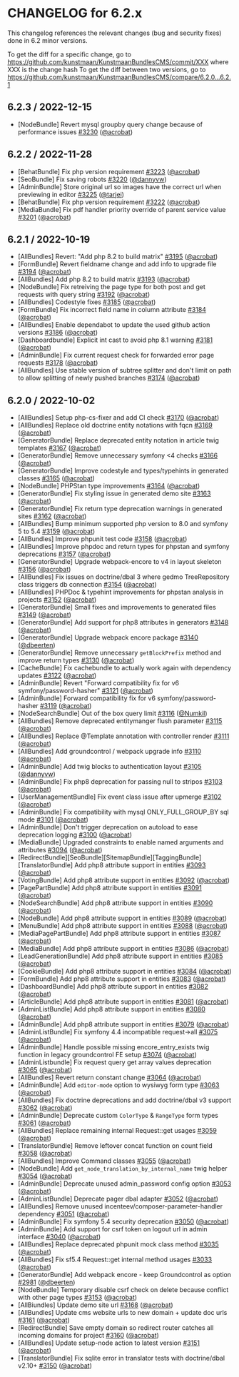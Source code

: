 CHANGELOG for 6.2.x
===================

This changelog references the relevant changes (bug and security fixes) done in 6.2 minor versions.

To get the diff for a specific change, go to https://github.com/kunstmaan/KunstmaanBundlesCMS/commit/XXX where XXX is the change hash
To get the diff between two versions, go to https://github.com/kunstmaan/KunstmaanBundlesCMS/compare/6.2.0...6.2.1

## 6.2.3 / 2022-12-15

* [NodeBundle] Revert mysql groupby query change because of performance issues [#3230](https://github.com/Kunstmaan/KunstmaanBundlesCMS/pull/3230) ([@acrobat](https://github.com/acrobat))

## 6.2.2 / 2022-11-28

* [BehatBundle] Fix php version requirement [#3223](https://github.com/Kunstmaan/KunstmaanBundlesCMS/pull/3223) ([@acrobat](https://github.com/acrobat))
* [SeoBundle] Fix saving robots [#3220](https://github.com/Kunstmaan/KunstmaanBundlesCMS/pull/3220) ([@dannyvw](https://github.com/dannyvw))
* [AdminBundle] Store original url so images have the correct url when previewing in editor [#3225](https://github.com/Kunstmaan/KunstmaanBundlesCMS/pull/3225) ([@tarjei](https://github.com/tarjei))
* [BehatBundle] Fix php version requirement [#3222](https://github.com/Kunstmaan/KunstmaanBundlesCMS/pull/3222) ([@acrobat](https://github.com/acrobat))
* [MediaBundle] Fix pdf handler priority override of parent service value [#3201](https://github.com/Kunstmaan/KunstmaanBundlesCMS/pull/3201) ([@acrobat](https://github.com/acrobat))

## 6.2.1 / 2022-10-19

* [AllBundles] Revert: "Add php 8.2 to build matrix" [#3195](https://github.com/Kunstmaan/KunstmaanBundlesCMS/pull/3195) ([@acrobat](https://github.com/acrobat))
* [FormBundle] Revert fieldname change and add info to upgrade file [#3194](https://github.com/Kunstmaan/KunstmaanBundlesCMS/pull/3194) ([@acrobat](https://github.com/acrobat))
* [AllBundles] Add php 8.2 to build matrix [#3193](https://github.com/Kunstmaan/KunstmaanBundlesCMS/pull/3193) ([@acrobat](https://github.com/acrobat))
* [NodeBundle] Fix retreiving the page type for both post and get requests with query string [#3192](https://github.com/Kunstmaan/KunstmaanBundlesCMS/pull/3192) ([@acrobat](https://github.com/acrobat))
* [AllBundles] Codestyle fixes [#3185](https://github.com/Kunstmaan/KunstmaanBundlesCMS/pull/3185) ([@acrobat](https://github.com/acrobat))
* [FormBundle] Fix incorrect field name in column attribute [#3184](https://github.com/Kunstmaan/KunstmaanBundlesCMS/pull/3184) ([@acrobat](https://github.com/acrobat))
* [AllBundles] Enable dependabot to update the used github action versions [#3186](https://github.com/Kunstmaan/KunstmaanBundlesCMS/pull/3186) ([@acrobat](https://github.com/acrobat))
* [Dashboardbundle] Explicit int cast to avoid php 8.1 warning [#3181](https://github.com/Kunstmaan/KunstmaanBundlesCMS/pull/3181) ([@acrobat](https://github.com/acrobat))
* [AdminBundle] Fix current request check for forwarded error page requests [#3178](https://github.com/Kunstmaan/KunstmaanBundlesCMS/pull/3178) ([@acrobat](https://github.com/acrobat))
* [AllBundles] Use stable version of subtree splitter and don't limit on path to allow splitting of newly pushed branches [#3174](https://github.com/Kunstmaan/KunstmaanBundlesCMS/pull/3174) ([@acrobat](https://github.com/acrobat))

## 6.2.0 / 2022-10-02

* [AllBundles] Setup php-cs-fixer and add CI check [#3170](https://github.com/Kunstmaan/KunstmaanBundlesCMS/pull/3170) ([@acrobat](https://github.com/acrobat))
* [AllBundles] Replace old doctrine entity notations with fqcn [#3169](https://github.com/Kunstmaan/KunstmaanBundlesCMS/pull/3169) ([@acrobat](https://github.com/acrobat))
* [GeneratorBundle] Replace deprecated entity notation in article twig templates [#3167](https://github.com/Kunstmaan/KunstmaanBundlesCMS/pull/3167) ([@acrobat](https://github.com/acrobat))
* [GeneratorBundle] Remove unnecessary symfony <4 checks [#3166](https://github.com/Kunstmaan/KunstmaanBundlesCMS/pull/3166) ([@acrobat](https://github.com/acrobat))
* [GeneratorBundle] Improve codestyle and types/typehints in generated classes [#3165](https://github.com/Kunstmaan/KunstmaanBundlesCMS/pull/3165) ([@acrobat](https://github.com/acrobat))
* [NodeBundle] PHPStan type improvements [#3164](https://github.com/Kunstmaan/KunstmaanBundlesCMS/pull/3164) ([@acrobat](https://github.com/acrobat))
* [GeneratorBundle] Fix styling issue in generated demo site [#3163](https://github.com/Kunstmaan/KunstmaanBundlesCMS/pull/3163) ([@acrobat](https://github.com/acrobat))
* [GeneratorBundle] Fix return type deprecation warnings in generated sites [#3162](https://github.com/Kunstmaan/KunstmaanBundlesCMS/pull/3162) ([@acrobat](https://github.com/acrobat))
* [AllBundles] Bump minimum supported php version to 8.0 and symfony 5 to 5.4 [#3159](https://github.com/Kunstmaan/KunstmaanBundlesCMS/pull/3159) ([@acrobat](https://github.com/acrobat))
* [AllBundles] Improve phpunit test code [#3158](https://github.com/Kunstmaan/KunstmaanBundlesCMS/pull/3158) ([@acrobat](https://github.com/acrobat))
* [AllBundles] Improve phpdoc and return types for phpstan and symfony deprecations [#3157](https://github.com/Kunstmaan/KunstmaanBundlesCMS/pull/3157) ([@acrobat](https://github.com/acrobat))
* [GeneratorBundle] Upgrade webpack-encore to v4 in layout skeleton [#3156](https://github.com/Kunstmaan/KunstmaanBundlesCMS/pull/3156) ([@acrobat](https://github.com/acrobat))
* [AllBundles] Fix issues on doctrine/dbal 3 where gedmo TreeRepository class triggers db connection [#3154](https://github.com/Kunstmaan/KunstmaanBundlesCMS/pull/3154) ([@acrobat](https://github.com/acrobat))
* [AllBundles] PHPDoc & typehint improvements for phpstan analysis in projects [#3152](https://github.com/Kunstmaan/KunstmaanBundlesCMS/pull/3152) ([@acrobat](https://github.com/acrobat))
* [GeneratorBundle] Small fixes and improvements to generated files [#3149](https://github.com/Kunstmaan/KunstmaanBundlesCMS/pull/3149) ([@acrobat](https://github.com/acrobat))
* [GeneratorBundle] Add support for php8 attributes in generators [#3148](https://github.com/Kunstmaan/KunstmaanBundlesCMS/pull/3148) ([@acrobat](https://github.com/acrobat))
* [GeneratorBundle] Upgrade webpack encore package [#3140](https://github.com/Kunstmaan/KunstmaanBundlesCMS/pull/3140) ([@dbeerten](https://github.com/dbeerten))
* [GeneratorBundle] Remove unnecessary `getBlockPrefix` method and improve return types [#3130](https://github.com/Kunstmaan/KunstmaanBundlesCMS/pull/3130) ([@acrobat](https://github.com/acrobat))
* [CacheBundle] Fix cachebundle to actually work again with dependency updates [#3122](https://github.com/Kunstmaan/KunstmaanBundlesCMS/pull/3122) ([@acrobat](https://github.com/acrobat))
* [AdminBundle] Revert "Forward compatibility fix for v6 symfony/password-hasher" [#3121](https://github.com/Kunstmaan/KunstmaanBundlesCMS/pull/3121) ([@acrobat](https://github.com/acrobat))
* [AdminBundle] Forward compatibility fix for v6 symfony/password-hasher [#3119](https://github.com/Kunstmaan/KunstmaanBundlesCMS/pull/3119) ([@acrobat](https://github.com/acrobat))
* [NodeSearchBundle] Out of the box query limit [#3116](https://github.com/Kunstmaan/KunstmaanBundlesCMS/pull/3116) ([@Numkil](https://github.com/Numkil))
* [AllBundles] Remove deprecated entitymanger flush parameter [#3115](https://github.com/Kunstmaan/KunstmaanBundlesCMS/pull/3115) ([@acrobat](https://github.com/acrobat))
* [AllBundles] Replace @Template annotation with controller render [#3111](https://github.com/Kunstmaan/KunstmaanBundlesCMS/pull/3111) ([@acrobat](https://github.com/acrobat))
* [AllBundles] Add groundcontrol / webpack upgrade info [#3110](https://github.com/Kunstmaan/KunstmaanBundlesCMS/pull/3110) ([@acrobat](https://github.com/acrobat))
* [AdminBundle] Add twig blocks to authentication layout [#3105](https://github.com/Kunstmaan/KunstmaanBundlesCMS/pull/3105) ([@dannyvw](https://github.com/dannyvw))
* [AdminBundle] Fix php8 deprecation for passing null to stripos [#3103](https://github.com/Kunstmaan/KunstmaanBundlesCMS/pull/3103) ([@acrobat](https://github.com/acrobat))
* [UserManagementBundle] Fix event class issue after upmerge [#3102](https://github.com/Kunstmaan/KunstmaanBundlesCMS/pull/3102) ([@acrobat](https://github.com/acrobat))
* [AdminBundle] Fix compatibility with mysql ONLY_FULL_GROUP_BY sql mode [#3101](https://github.com/Kunstmaan/KunstmaanBundlesCMS/pull/3101) ([@acrobat](https://github.com/acrobat))
* [AdminBundle] Don't trigger deprecation on autoload to ease deprecation logging [#3100](https://github.com/Kunstmaan/KunstmaanBundlesCMS/pull/3100) ([@acrobat](https://github.com/acrobat))
* [MediaBundle] Upgraded constraints to enable named arguments and attributes [#3094](https://github.com/Kunstmaan/KunstmaanBundlesCMS/pull/3094) ([@acrobat](https://github.com/acrobat))
* [RedirectBundle][SeoBundle][SitemapBundle][TaggingBundle][TranslatorBundle] Add php8 attribute support in entities [#3093](https://github.com/Kunstmaan/KunstmaanBundlesCMS/pull/3093) ([@acrobat](https://github.com/acrobat))
* [VotingBundle] Add php8 attribute support in entities [#3092](https://github.com/Kunstmaan/KunstmaanBundlesCMS/pull/3092) ([@acrobat](https://github.com/acrobat))
* [PagePartBundle] Add php8 attribute support in entities [#3091](https://github.com/Kunstmaan/KunstmaanBundlesCMS/pull/3091) ([@acrobat](https://github.com/acrobat))
* [NodeSearchBundle] Add php8 attribute support in entities [#3090](https://github.com/Kunstmaan/KunstmaanBundlesCMS/pull/3090) ([@acrobat](https://github.com/acrobat))
* [NodeBundle] Add php8 attribute support in entities [#3089](https://github.com/Kunstmaan/KunstmaanBundlesCMS/pull/3089) ([@acrobat](https://github.com/acrobat))
* [MenuBundle] Add php8 attribute support in entities [#3088](https://github.com/Kunstmaan/KunstmaanBundlesCMS/pull/3088) ([@acrobat](https://github.com/acrobat))
* [MediaPagePartBundle] Add php8 attribute support in entities [#3087](https://github.com/Kunstmaan/KunstmaanBundlesCMS/pull/3087) ([@acrobat](https://github.com/acrobat))
* [MediaBundle] Add php8 attribute support in entities [#3086](https://github.com/Kunstmaan/KunstmaanBundlesCMS/pull/3086) ([@acrobat](https://github.com/acrobat))
* [LeadGenerationBundle] Add php8 attribute support in entities [#3085](https://github.com/Kunstmaan/KunstmaanBundlesCMS/pull/3085) ([@acrobat](https://github.com/acrobat))
* [CookieBundle] Add php8 attribute support in entities [#3084](https://github.com/Kunstmaan/KunstmaanBundlesCMS/pull/3084) ([@acrobat](https://github.com/acrobat))
* [FormBundle] Add php8 attribute support in entities [#3083](https://github.com/Kunstmaan/KunstmaanBundlesCMS/pull/3083) ([@acrobat](https://github.com/acrobat))
* [DashboardBundle] Add php8 attribute support in entities [#3082](https://github.com/Kunstmaan/KunstmaanBundlesCMS/pull/3082) ([@acrobat](https://github.com/acrobat))
* [ArticleBundle] Add php8 attribute support in entities [#3081](https://github.com/Kunstmaan/KunstmaanBundlesCMS/pull/3081) ([@acrobat](https://github.com/acrobat))
* [AdminListBundle] Add php8 attribute support in entities [#3080](https://github.com/Kunstmaan/KunstmaanBundlesCMS/pull/3080) ([@acrobat](https://github.com/acrobat))
* [AdminBundle] Add php8 attribute support in entities [#3079](https://github.com/Kunstmaan/KunstmaanBundlesCMS/pull/3079) ([@acrobat](https://github.com/acrobat))
* [AdminListBundle] Fix symfony 4.4 incompatible request->all [#3075](https://github.com/Kunstmaan/KunstmaanBundlesCMS/pull/3075) ([@acrobat](https://github.com/acrobat))
* [AdminBundle] Handle possible missing encore_entry_exists twig function in legacy groundcontrol FE setup [#3074](https://github.com/Kunstmaan/KunstmaanBundlesCMS/pull/3074) ([@acrobat](https://github.com/acrobat))
* [AdminListbundle] Fix request query get array values deprecation [#3065](https://github.com/Kunstmaan/KunstmaanBundlesCMS/pull/3065) ([@acrobat](https://github.com/acrobat))
* [AllBundles] Revert return constant change [#3064](https://github.com/Kunstmaan/KunstmaanBundlesCMS/pull/3064) ([@acrobat](https://github.com/acrobat))
* [AdminBundle] Add `editor-mode` option to wysiwyg form type [#3063](https://github.com/Kunstmaan/KunstmaanBundlesCMS/pull/3063) ([@acrobat](https://github.com/acrobat))
* [AllBundles] Fix doctrine deprecations and add doctrine/dbal v3 support [#3062](https://github.com/Kunstmaan/KunstmaanBundlesCMS/pull/3062) ([@acrobat](https://github.com/acrobat))
* [AdminBundle] Deprecate custom `ColorType` & `RangeType` form types [#3061](https://github.com/Kunstmaan/KunstmaanBundlesCMS/pull/3061) ([@acrobat](https://github.com/acrobat))
* [AllBundles] Replace remaining internal Request::get usages [#3059](https://github.com/Kunstmaan/KunstmaanBundlesCMS/pull/3059) ([@acrobat](https://github.com/acrobat))
* [TranslatorBundle] Remove leftover concat function on count field [#3058](https://github.com/Kunstmaan/KunstmaanBundlesCMS/pull/3058) ([@acrobat](https://github.com/acrobat))
* [AllBundles] Improve Command classes [#3055](https://github.com/Kunstmaan/KunstmaanBundlesCMS/pull/3055) ([@acrobat](https://github.com/acrobat))
* [NodeBundle] Add `get_node_translation_by_internal_name` twig helper [#3054](https://github.com/Kunstmaan/KunstmaanBundlesCMS/pull/3054) ([@acrobat](https://github.com/acrobat))
* [AdminBundle] Deprecate unused admin_password config option [#3053](https://github.com/Kunstmaan/KunstmaanBundlesCMS/pull/3053) ([@acrobat](https://github.com/acrobat))
* [AdminListBundle] Deprecate pager dbal adapter [#3052](https://github.com/Kunstmaan/KunstmaanBundlesCMS/pull/3052) ([@acrobat](https://github.com/acrobat))
* [AllBundles] Remove unused incenteev/composer-parameter-handler dependency [#3051](https://github.com/Kunstmaan/KunstmaanBundlesCMS/pull/3051) ([@acrobat](https://github.com/acrobat))
* [AdminBundle] Fix symfony 5.4 security deprecation [#3050](https://github.com/Kunstmaan/KunstmaanBundlesCMS/pull/3050) ([@acrobat](https://github.com/acrobat))
* [AdminBundle] Add support for csrf token on logout url in admin interface [#3040](https://github.com/Kunstmaan/KunstmaanBundlesCMS/pull/3040) ([@acrobat](https://github.com/acrobat))
* [AllBundles] Replace deprecated phpunit mock class method [#3035](https://github.com/Kunstmaan/KunstmaanBundlesCMS/pull/3035) ([@acrobat](https://github.com/acrobat))
* [AllBundles] Fix sf5.4 Request::get internal method usages [#3033](https://github.com/Kunstmaan/KunstmaanBundlesCMS/pull/3033) ([@acrobat](https://github.com/acrobat))
* [GeneratorBundle] Add webpack encore - keep Groundcontrol as option [#2981](https://github.com/Kunstmaan/KunstmaanBundlesCMS/pull/2981) ([@dbeerten](https://github.com/dbeerten))
* [NodeBundle] Temporary disable csrf check on delete because conflict with other page types [#3153](https://github.com/Kunstmaan/KunstmaanBundlesCMS/pull/3153) ([@acrobat](https://github.com/acrobat))
* [AllBiundles] Update demo site url [#3168](https://github.com/Kunstmaan/KunstmaanBundlesCMS/pull/3168) ([@acrobat](https://github.com/acrobat))
* [AllBundles] Update cms website urls to new domain + update doc urls [#3161](https://github.com/Kunstmaan/KunstmaanBundlesCMS/pull/3161) ([@acrobat](https://github.com/acrobat))
* [RedirectBundle] Save empty domain so redirect router catches all incoming domains for project [#3160](https://github.com/Kunstmaan/KunstmaanBundlesCMS/pull/3160) ([@acrobat](https://github.com/acrobat))
* [AllBundles] Update setup-node action to latest version [#3151](https://github.com/Kunstmaan/KunstmaanBundlesCMS/pull/3151) ([@acrobat](https://github.com/acrobat))
* [TranslatorBundle] Fix sqlite error in translator tests with doctrine/dbal v2.10+ [#3150](https://github.com/Kunstmaan/KunstmaanBundlesCMS/pull/3150) ([@acrobat](https://github.com/acrobat))
